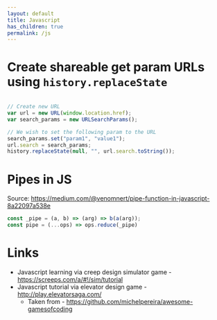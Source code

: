 ```yaml
---
layout: default
title: Javascript
has_children: true
permalink: /js
---
```



# Create shareable get param URLs using `history.replaceState`

```javascript

// Create new URL
var url = new URL(window.location.href);
var search_params = new URLSearchParams();

// We wish to set the following param to the URL
search_params.set("param1", "value1");
url.search = search_params;
history.replaceState(null, "", url.search.toString());
```


# Pipes in JS

Source: https://medium.com/@venomnert/pipe-function-in-javascript-8a22097a538e

```js
const _pipe = (a, b) => (arg) => b(a(arg));
const pipe = (...ops) => ops.reduce(_pipe)
```


# Links

* Javascript learning via creep design simulator game - https://screeps.com/a/#!/sim/tutorial
* Javascript tutorial via elevator design game - http://play.elevatorsaga.com/ 
  - Taken from - https://github.com/michelpereira/awesome-gamesofcoding
